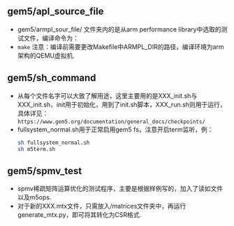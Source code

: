 ## gem5/apl_source_file
+   gem5/armpl_sour_file/ 文件夹内的是从arm performance library中选取的测试文件，编译命令为：
+    `make`
    注意：编译前需要更改Makefile中ARMPL_DIR的路径，编译环境为arm架构的QEMU虚拟机.

## gem5/sh_command
+   从每个文件名字可以大致了解用途，这里主要用的是XXX_init.sh与XXX_init.sh，init用于初始化，用到了init.sh脚本，XXX_run.sh则用于运行，具体详见：
    `https://www.gem5.org/documentation/general_docs/checkpoints/`
+   fullsystem_normal.sh用于正常启用gem5 fs，注意开启term监听，例：
    ```bash
    sh fullsystem_normal.sh
    sh m5term.sh
    ```

## gem5/spmv_test
+   spmv稀疏矩阵运算优化的测试程序，主要是根据样例写的，加入了读如文件以及m5ops.
+   对于新的XXX.mtx文件，只需放入/matrices文件夹中，再运行generate_mtx.py，即可将其转化为CSR格式.